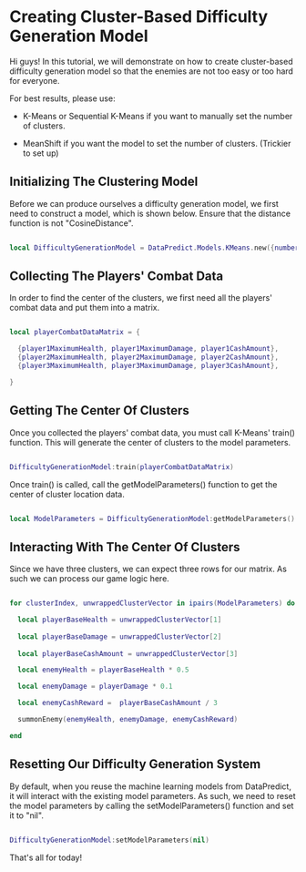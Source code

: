 # Creating Cluster-Based Difficulty Generation Model

Hi guys! In this tutorial, we will demonstrate on how to create cluster-based difficulty generation model so that the enemies are not too easy or too hard for everyone.

For best results, please use:

* K-Means or Sequential K-Means if you want to manually set the number of clusters.

* MeanShift if you want the model to set the number of clusters. (Trickier to set up)

## Initializing The Clustering Model

Before we can produce ourselves a difficulty generation model, we first need to construct a model, which is shown below. Ensure that the distance function is not "CosineDistance".

```lua

local DifficultyGenerationModel = DataPredict.Models.KMeans.new({numberOfClusters = 1, distanceFunction = "Euclidean"}) -- For this tutorial, we will assume that we will generate one type of enemy.

```

## Collecting The Players' Combat Data

In order to find the center of the clusters, we first need all the players' combat data and put them into a matrix.

```lua

local playerCombatDataMatrix = {

  {player1MaximumHealth, player1MaximumDamage, player1CashAmount},
  {player2MaximumHealth, player2MaximumDamage, player2CashAmount},
  {player3MaximumHealth, player3MaximumDamage, player3CashAmount},

}

```

## Getting The Center Of Clusters

Once you collected the players' combat data, you must call K-Means' train() function. This will generate the center of clusters to the model parameters.

```lua

DifficultyGenerationModel:train(playerCombatDataMatrix)

```

Once train() is called, call the getModelParameters() function to get the center of cluster location data.

```lua

local ModelParameters = DifficultyGenerationModel:getModelParameters()

```

## Interacting With The Center Of Clusters

Since we have three clusters, we can expect three rows for our matrix. As such we can process our game logic here.

```lua

for clusterIndex, unwrappedClusterVector in ipairs(ModelParameters) do

  local playerBaseHealth = unwrappedClusterVector[1]
  
  local playerBaseDamage = unwrappedClusterVector[2]
  
  local playerBaseCashAmount = unwrappedClusterVector[3]

  local enemyHealth = playerBaseHealth * 0.5

  local enemyDamage = playerDamage * 0.1

  local enemyCashReward =  playerBaseCashAmount / 3

  summonEnemy(enemyHealth, enemyDamage, enemyCashReward)

end

```

## Resetting Our Difficulty Generation System

By default, when you reuse the machine learning models from DataPredict, it will interact with the existing model parameters. As such, we need to reset the model parameters by calling the setModelParameters() function and set it to "nil".

```lua

DifficultyGenerationModel:setModelParameters(nil)

```

That's all for today!
